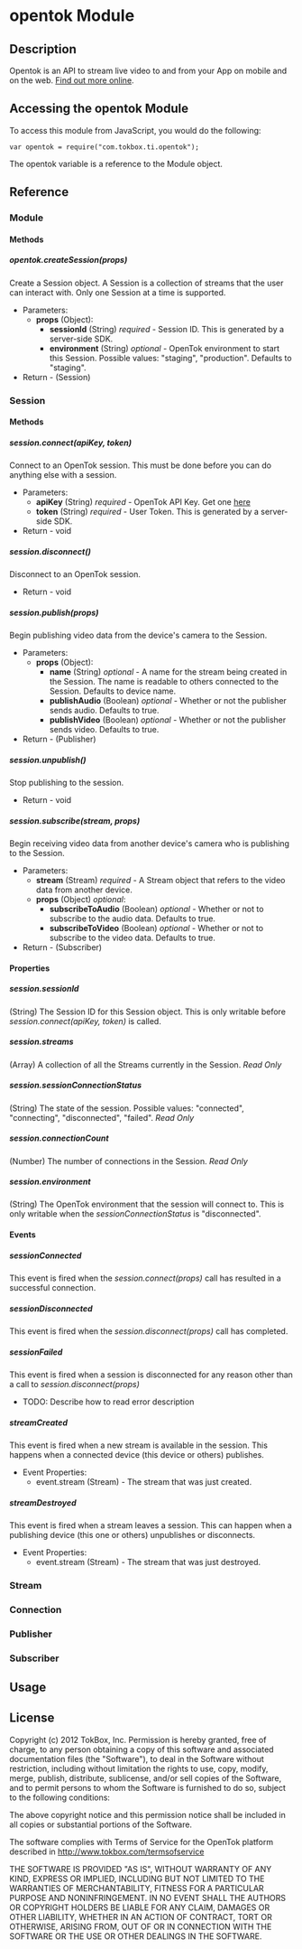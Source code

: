 # opentok Module

## Description

Opentok is an API to stream live video to and from your App on mobile and on the web. [Find out more online](http://www.tokbox.com/opentok/api).

## Accessing the opentok Module

To access this module from JavaScript, you would do the following:

	var opentok = require("com.tokbox.ti.opentok");

The opentok variable is a reference to the Module object.	

## Reference

### Module

#### Methods

##### _opentok.createSession(props)_

Create a Session object. A Session is a collection of streams that the user can interact with. Only one Session at a time is supported.

*  Parameters:
    *  __props__ (Object):
        * __sessionId__ (String) _required_ - Session ID. This is generated by a server-side SDK.
        * __environment__ (String) _optional_ - OpenTok environment to start this Session. Possible values: "staging", "production". Defaults to "staging".
*  Return - (Session)
       
### Session

#### Methods

##### _session.connect(apiKey, token)_

Connect to an OpenTok session. This must be done before you can do anything else with a session.

*  Parameters:
    * __apiKey__ (String) _required_ - OpenTok API Key. Get one [here](http://www.tokbox.com/opentok/api/tools/js/apikey)
    * __token__ (String) _required_ - User Token. This is generated by a server-side SDK.
*  Return - void

##### _session.disconnect()_

Disconnect to an OpenTok session.

*  Return - void

##### _session.publish(props)_

Begin publishing video data from the device's camera to the Session.

*  Parameters:
    *  __props__ (Object):
        * __name__ (String) _optional_ - A name for the stream being created in the Session. The name is readable to others connected to the Session. Defaults to device name.
        * __publishAudio__ (Boolean) _optional_ - Whether or not the publisher sends audio. Defaults to true.
        * __publishVideo__ (Boolean) _optional_ - Whether or not the publisher sends video. Defaults to true.
*  Return - (Publisher)

##### _session.unpublish()_

Stop publishing to the session.

*  Return - void

##### _session.subscribe(stream, props)_

Begin receiving video data from another device's camera who is publishing to the Session.

*  Parameters:
    *  __stream__ (Stream) _required_ - A Stream object that refers to the video data from another device.
    *  __props__ (Object) _optional_:
        * __subscribeToAudio__ (Boolean) _optional_ - Whether or not to subscribe to the audio data. Defaults to true.
        * __subscribeToVideo__ (Boolean) _optional_ - Whether or not to subscribe to the video data. Defaults to true.
*  Return - (Subscriber)

#### Properties

##### _session.sessionId_

(String) The Session ID for this Session object. This is only writable before _session.connect(apiKey, token)_ is called.

##### _session.streams_

(Array<Stream>) A collection of all the Streams currently in the Session. _Read Only_

##### _session.sessionConnectionStatus_

(String) The state of the session. Possible values: "connected", "connecting", "disconnected", "failed". _Read Only_

##### _session.connectionCount_

(Number) The number of connections in the Session. _Read Only_

##### _session.environment_

(String) The OpenTok environment that the session will connect to. This is only writable when the _sessionConnectionStatus_ is "disconnected".

#### Events

##### _sessionConnected_

This event is fired when the _session.connect(props)_ call has resulted in a successful connection.

##### _sessionDisconnected_

This event is fired when the _session.disconnect(props)_ call has completed.

##### _sessionFailed_

This event is fired when a session is disconnected for any reason other than a call to _session.disconnect(props)_

*  TODO: Describe how to read error description

##### _streamCreated_

This event is fired when a new stream is available in the session. This happens when a connected device (this device or others) publishes.

*  Event Properties:
    *  event.stream (Stream) - The stream that was just created.

##### _streamDestroyed_

This event is fired when a stream leaves a session. This can happen when a publishing device (this one or others) unpublishes or disconnects.

*  Event Properties:
    *  event.stream (Stream) - The stream that was just destroyed.

### Stream

### Connection

### Publisher

### Subscriber

## Usage

## License

Copyright (c) 2012 TokBox, Inc.
Permission is hereby granted, free of charge, to any person obtaining a copy of
this software and associated documentation files (the "Software"), to deal in 
the Software without restriction, including without limitation the rights to 
use, copy, modify, merge, publish, distribute, sublicense, and/or sell copies 
of the Software, and to permit persons to whom the Software is furnished to do 
so, subject to the following conditions:

The above copyright notice and this permission notice shall be included in all 
copies or substantial portions of the Software.

The software complies with Terms of Service for the OpenTok platform described 
in http://www.tokbox.com/termsofservice

THE SOFTWARE IS PROVIDED "AS IS", WITHOUT WARRANTY OF ANY KIND, EXPRESS OR 
IMPLIED, INCLUDING BUT NOT LIMITED TO THE WARRANTIES OF MERCHANTABILITY, 
FITNESS FOR A PARTICULAR PURPOSE AND NONINFRINGEMENT. IN NO EVENT SHALL THE 
AUTHORS OR COPYRIGHT HOLDERS BE LIABLE FOR ANY CLAIM, DAMAGES OR OTHER 
LIABILITY, WHETHER IN AN ACTION OF CONTRACT, TORT OR OTHERWISE, ARISING FROM, 
OUT OF OR IN CONNECTION WITH THE SOFTWARE OR THE USE OR OTHER DEALINGS IN THE 
SOFTWARE.

